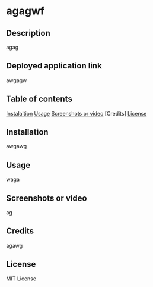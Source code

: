 # agagwf
## Description 
  agag
## Deployed application link
  awgagw
## Table of contents
  [Instalaltion](#installation)
  [Usage](#usage)
  [Screenshots or video](#screenshots-or-video)
  [Credits]
  [License](#License)
## Installation
  awgawg
## Usage
  waga
## Screenshots or video
  ag
  
  
## Credits
  agawg
## License
  MIT License
